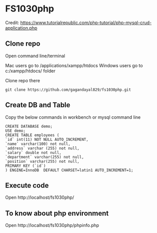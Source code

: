 # FS1030php

Credit: https://www.tutorialrepublic.com/php-tutorial/php-mysql-crud-application.php

## Clone repo

Open command line/terminal

Mac users go to /applications/xampp/htdocs
Windows users go to c:/xampp/htdocs/ folder

Clone repo there

```
git clone https://github.com/gagandayal829/fs1030php.git
```

## Create DB and Table

Copy the below commands in workbench or mysql command line

```
CREATE DATABASE demo;
USE demo;
CREATE TABLE employees (
`id` int(11) NOT NULL AUTO_INCREMENT,
`name` varchar(100) not null,
`address` varchar (255) not null,
`salary` double not null,
`department` varchar(255) not null,
`position` varchar(255) not null,
PRIMARY KEY (`id`) 
) ENGINE=InnoDB  DEFAULT CHARSET=latin1 AUTO_INCREMENT=1;
```

## Execute code

Open http://localhost/fs1030php/

## To know about php environment

Open http://localhost/fs1030php/phpinfo.php
